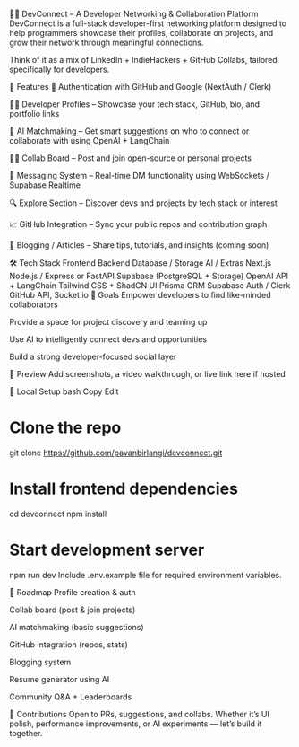 🧑‍💻 DevConnect – A Developer Networking & Collaboration Platform
DevConnect is a full-stack developer-first networking platform designed to help programmers showcase their profiles, collaborate on projects, and grow their network through meaningful connections.

Think of it as a mix of LinkedIn + IndieHackers + GitHub Collabs, tailored specifically for developers.

🚀 Features
🔐 Authentication with GitHub and Google (NextAuth / Clerk)

🧑‍💼 Developer Profiles – Showcase your tech stack, GitHub, bio, and portfolio links

🧠 AI Matchmaking – Get smart suggestions on who to connect or collaborate with using OpenAI + LangChain

🧑‍💻 Collab Board – Post and join open-source or personal projects

💬 Messaging System – Real-time DM functionality using WebSockets / Supabase Realtime

🔍 Explore Section – Discover devs and projects by tech stack or interest

📈 GitHub Integration – Sync your public repos and contribution graph

📝 Blogging / Articles – Share tips, tutorials, and insights (coming soon)

🛠️ Tech Stack
Frontend	Backend	Database / Storage	AI / Extras
Next.js	Node.js / Express or FastAPI	Supabase (PostgreSQL + Storage)	OpenAI API + LangChain
Tailwind CSS + ShadCN UI	Prisma ORM	Supabase Auth / Clerk	GitHub API, Socket.io
🎯 Goals
Empower developers to find like-minded collaborators

Provide a space for project discovery and teaming up

Use AI to intelligently connect devs and opportunities

Build a strong developer-focused social layer

📸 Preview
Add screenshots, a video walkthrough, or live link here if hosted

🔧 Local Setup
bash
Copy
Edit
# Clone the repo
git clone https://github.com/pavanbirlangi/devconnect.git

# Install frontend dependencies
cd devconnect
npm install

# Start development server
npm run dev
Include .env.example file for required environment variables.

📌 Roadmap
 Profile creation & auth

 Collab board (post & join projects)

 AI matchmaking (basic suggestions)

 GitHub integration (repos, stats)

 Blogging system

 Resume generator using AI

 Community Q&A + Leaderboards

🤝 Contributions
Open to PRs, suggestions, and collabs. Whether it’s UI polish, performance improvements, or AI experiments — let’s build it together.